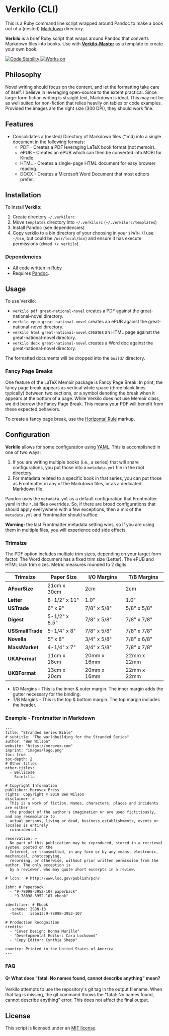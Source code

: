 # Verkilo (CLI)

This is a Ruby command line script wrapped around Pandoc to make a book out of a (nested) [Markdown](https://www.markdownguide.org/) directory.

**Verkilo** is a brief Ruby script that wraps around Pandoc that converts Markdown files into books. Use with **[Verkilo-Master](https://github.com/Merovex/verkilo-master)** as a template to create your own book.

<!-- Stability -->
<a href="https://nodejs.org/api/documentation.html#documentation_stability_index">
  <img src="https://img.shields.io/badge/stability-stable-green.svg"
    alt="Code Stability" />
</a>

<!-- Platforms -->
<a href="#">
  <img src="https://img.shields.io/badge/platform-macOSx-orange.svg"
    alt="Works on" />
</a>

## Philosophy

Novel writing should focus on the content, and let the formatting take care of itself. I believe in leveraging open-source to the extent practical. Since large-form fiction writing is straight text, Markdown is ideal. This may not be as well suited for non-fiction that relies heavily on tables or code examples. Provided the images are the right size (300 DPI), they should work fine.

## Features

* Consolidates a (nested) Directory of Markdown files (*.md) into a single document in the following formats:
  - PDF - Creates a PDF leveraging LaTeX book format (not memoir).
  - ePUB - Creates an ePUB which can then be converted into MOBI for Kindle.
  - HTML - Creates a single-page HTML document for easy browser reading.
  - DOCX - Creates a Microsoft Word Document that most editors prefer.

## Installation

To install **Verkilo**:

1. Create directory `~/.verkilorc`
2. Move `templates` directory into `~/.verkilorc` (`~/.verkilorc/templates`)
3. Install Pandoc (see dependencies)
4. Copy verkilo to a bin directory of your choosing in your `$PATH`. (I use `~/bin`, but could be `/usr/local/bin`) and ensure it has execute permissions (`chmod +x verkilo`)

### Dependencies

* All code written in Ruby
* Requires [Pandoc](https://pandoc.org/).

## Usage

To use Verkilo:
* `verkilo pdf great-national-novel`  creates a PDF against the great-national-novel directory.
* `verkilo epub great-national-novel`  creates an ePUB against the great-national-novel directory.
* `verkilo html great-national-novel`  creates an HTML page against the great-national-novel directory.
* `verkilo docx great-national-novel`  creates a Word doc against the great-national-novel directory.

The formatted documents will be dropped into the `build/` directory.

### Fancy Page Breaks

One feature of the LaTeX Memoir package is Fancy Page Break. In print, the fancy page break appears as vertical white space (three blank lines typically) between two sections, or a symbol denoting the break when it appears at the bottom of a page. While Verkilo does not use Memoir class, we did borrow the Fancy Page Break. This means your PDF will benefit from these expected behaviors.

To create a fancy page break, use the [Horizontal Rule](https://www.markdownguide.org/basic-syntax/#horizontal-rules) markup.

## Configuration

**Verkilo** allows for some configuration using [YAML](https://yaml.org/). This is accomplished in one of two ways:

1. If you are writing multiple books (i.e., a series) that will share configurations, you put those into a `metadata.yml` file in the root directory.
2. For metadata related to a specific book in that series, you can put those as Frontmatter in any of the Markdown files, or as a dedicated Markdown file.

Pandoc uses the `metadata.yml` as a default configuration that Frontmatter yaml in the `*.md` files overrides. So, if there are broad configurations that should apply everywhere with a few exceptions, then a mix of the `metadata.yml` and Frontmatter should suffice.

**Warning:** the last Frontmatter metadata setting wins, so if you are using them in multiple files, you will experience odd side effects.

### Trimsize

The PDF option includes multiple trim sizes, depending on your target form factor. The Word document has a fixed trim size (Letter). The ePUB and HTML lack trim sizes. Metric measures rounded to 2 digits.

|   Trimsize       |  Paper Size    |  I/O Margins  | T/B Margins |
|        ---       |      ---       |      ---      |     ---     |
| **AFourSize**    |   21cm x 30cm  |          2cm  |        2cm  |
| **Letter**       | 8-1/2" x 11"   |          1.0" |       1.0"  |
| **USTrade**      |     6" x 9"    |   7/8" x 5/8" | 5/8" x 5/8" |
| **Digest**       | 5-1/2" x 8.5"  |   7/8" x 5/8" | 7/8" x 7/8" |
| **USSmallTrade** | 5-1/4" x 8"    |   7/8" x 5/8" | 7/8" x 7/8" |
| **Novella**      |     5" x 8"    |   3/4" x 5/8" | 7/8" x 6/8" |
| **MassMarket**   | 4-1/4" x 7"    |   3/4" x 5/8" | 7/8" x 7/8" |
| **UKAFormat**    |   11cm x 18cm  |   20mm x 16mm | 22mm x 22mm |
| **UKBFormat**    |   13cm x 20cm  |   20mm x 16mm | 22mm x 22mm |

* I/O Margins - This is the inner & outer margin. The inner margin adds the gutter necessary for the binding.
* T/B Margins - This is the top & bottom margin. The top margin includes the header.

### Example - Frontmatter in Markdown

```
---
title: "Stranded Series Bible"
# subtitle: "The worldbuilding for the Stranded Series"
author: "Ben Wilson"
website: "https://merovex.com"
imprint: "images/logo.png"
toc: true
toc-depth: 2
# Other titles
other-titles:
  - Bellicose
  - Scintilla

# Copyright Information
publisher: Merovex Press
rights: Copyright © 2019 Ben Wilson
disclaimer: >
  This is a work of fiction. Names, characters, places and incidents are either
  the product of the author's imagination or are used fictitiously, and any resemblance to
  actual persons, living or dead, business establishments, events or locales is entirely
  coincidental.

reservation: >
  No part of this publication may be reproduced, stored in a retrieval system, posted on the
  Internet, or transmitted, in any form or by any means, electronic, mechanical, photocopying,
  recording, or otherwise, without prior written permission from the author. The only exception is
  by a reviewer, who may quote short excerpts in a review.

# lccn:  # http://www.loc.gov/publish/pcn/

isbn: # Paperback
  - "9-78098-3952-107 paperback"
  - "9-78098-3952-107 ebook"

identifier: # Ebook
  -scheme: ISBN-13
  -text:   isbn13:9-78098-3952-107

# Production Recognition
credits:
  - "Cover Design: Donna Murillo"
  - "Developmental Editor: Cara Lockwood"
  - "Copy Editor: Cynthia Shepp"

country: Printed in the United States of America
---
```

### FAQ

#### Q: What does "fatal: No names found, cannot describe anything" mean?

Verkilo attempts to use the repository's git tag in the output filename. When that tag is missing, the git command throws the "fatal: No names found, cannot describe anything" error. This does not affect the final output.

## License

This script is licensed under an [MIT license](LICENSE).
